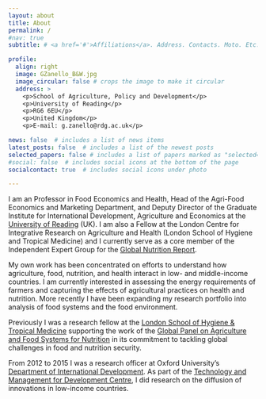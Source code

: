 ```yaml
---
layout: about
title: About
permalink: /
#nav: true
subtitle: # <a href='#'>Affiliations</a>. Address. Contacts. Moto. Etc.

profile:
  align: right
  image: GZanello_B&W.jpg
  image_circular: false # crops the image to make it circular
  address: >
    <p>School of Agriculture, Policy and Development</p>
    <p>University of Reading</p>
    <p>RG6 6EU</p>
    <p>United Kingdom</p>
    <p>E-mail: g.zanello@rdg.ac.uk</p>

news: false  # includes a list of news items
latest_posts: false  # includes a list of the newest posts
selected_papers: false # includes a list of papers marked as "selected={true}"
#social: false  # includes social icons at the bottom of the page
socialcontact: true  # includes social icons under photo

---
```


I am an Professor in Food Economics and Health, Head of the Agri-Food Economics and Marketing Department, and Deputy Director of the Graduate Institute for International Development, Agriculture and Economics at the [University of Reading](http://www.reading.ac.uk/apd/staff/g-zanello.aspx) (UK). I am also a Fellow at the London Centre for Integrative Research on Agriculture and Health (London School of Hygiene and Tropical Medicine) and I currently serve as a core member of the Independent Expert Group for the [Global Nutrition Report](https://globalnutritionreport.org/about/independent-expert-group/).

My own work has been concentrated on efforts to understand how agriculture, food, nutrition, and health interact in low- and middle-income countries. I am currently interested in assessing the energy requirements of farmers and capturing the effects of agricultural practices on health and nutrition. More recently I have been expanding my research portfolio into analysis of food systems and the food environment.

Previously I was a research fellow at the [London School of Hygiene & Tropical Medicine](https://www.lshtm.ac.uk/) supporting the work of the [Global Panel on Agriculture and Food Systems for Nutrition](https://www.glopan.org/) in its commitment to tackling global challenges in food and nutrition security.

From 2012 to 2015 I was a research officer at Oxford University’s [Department of International Development](https://www.qeh.ox.ac.uk/). As part of the [Technology and Management for Development Centre](https://www.oxfordtmcd.org/), I did research on the diffusion of innovations in low-income countries.
